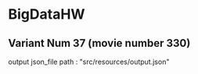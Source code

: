 # BigDataHW

## Variant Num 37 (movie number 330)

output json_file path : "src/resources/output.json"
